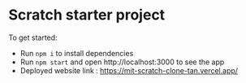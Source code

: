 # Scratch starter project

To get started:

- Run `npm i` to install dependencies
- Run `npm start` and open http://localhost:3000 to see the app
- Deployed website link : https://mit-scratch-clone-tan.vercel.app/
